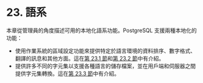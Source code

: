 # 23. 語系

本章從管理員的角度描述可用的本地化語系功能。PostgreSQL 支援兩種本地化的功能：

* 使用作業系統的區域設定功能來提供特定於語言環境的資料排序、數字格式、翻譯的訊息和其他方面。這在[第 23.1 節](23.1.-yu-xi-zhi-yuan.md)和[第 23.2 節](23.2.-collation-support.md)中有介紹。
* 提供許多不同的字元集以支援各種語言的儲存檔案，並在用戶端和伺服器之間提供字元集轉換。這在[第 23.3 節](23.3.-character-set-support.md)中有介紹。

